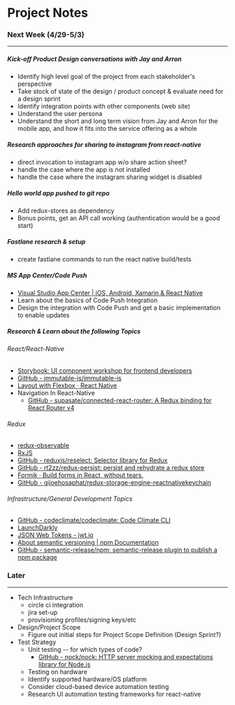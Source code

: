 # Project Notes

### Next Week (4/29-5/3)

---

##### Kick-off Product Design conversations with Jay and Arron

- Identify high level goal of the project from each stakeholder's perspective
- Take stock of state of the design / product concept & evaluate need for a design sprint
- Identify integration points with other components (web site)
- Understand the user persona
- Understand the short and long term vision from Jay and Arron for the mobile app, and how it fits into the service offering as a whole

##### Research approaches for sharing to instagram from react-native

- direct invocation to instagram app w/o share action sheet?
- handle the case where the app is not installed
- handle the case where the instagram sharing widget is disabled

##### Hello world app pushed to git repo

- Add redux-stores as dependency
- Bonus points, get an API call working (authentication would be a good start)

##### Fastlane research & setup

- create fastlane commands to run the react native build/tests

##### MS App Center/Code Push

- [Visual Studio App Center \| iOS, Android, Xamarin & React Native](https://appcenter.ms/)
- Learn about the basics of Code Push Integration
- Design the integration with Code Push and get a basic implementation to enable updates

##### Research & Learn about the following Topics

###### React/React-Native

- [Storybook: UI component workshop for frontend developers](https://storybook.js.org/)
- [GitHub - immutable-js/immutable-js](https://github.com/immutable-js/immutable-js)
- [Layout with Flexbox · React Native](https://facebook.github.io/react-native/docs/flexbox)
- Navigation In React-Native
  - [GitHub - supasate/connected-react-router: A Redux binding for React Router v4](https://github.com/supasate/connected-react-router)

###### Redux

- [redux-observable](https://redux-observable.js.org/)
- [RxJS](https://rxjs-dev.firebaseapp.com/api)
- [GitHub - reduxjs/reselect: Selector library for Redux](https://github.com/reduxjs/reselect)
- [GitHub - rt2zz/redux-persist: persist and rehydrate a redux store](https://github.com/rt2zz/redux-persist)
- [Formik · Build forms in React, without tears.](https://jaredpalmer.com/formik/)
- [GitHub - gijoehosaphat/redux-storage-engine-reactnativekeychain](https://github.com/gijoehosaphat/redux-storage-engine-reactnativekeychain)

###### Infrastructure/General Development Topics

- [GitHub - codeclimate/codeclimate: Code Climate CLI](https://github.com/codeclimate/codeclimate)
- [LaunchDarkly](https://launchdarkly.com/)
- [JSON Web Tokens - jwt.io](https://jwt.io/)
- [About semantic versioning \| npm Documentation](https://docs.npmjs.com/about-semantic-versioning)
- [GitHub - semantic-release/npm: semantic-release plugin to publish a npm package](https://github.com/semantic-release/npm)

### Later

---

- Tech Infrastructure
  - circle ci integration
  - jira set-up
  - provisioning profiles/signing keys/etc
- Design/Project Scope
  - Figure out initial steps for Project Scope Definition (Design Sprint?)
- Test Strategy
  - Unit testing -- for which types of code?
    - [GitHub - nock/nock: HTTP server mocking and expectations library for Node.js](https://github.com/nock/nock)
  - Testing on hardware
  - Identify supported hardware/OS platform
  - Consider cloud-based device automation testing
  - Research UI automation testing frameworks for react-native

